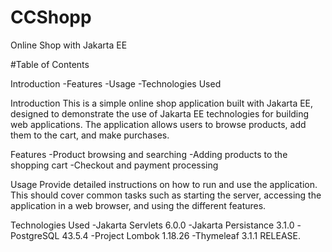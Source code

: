 # CCShopp

Online Shop with Jakarta EE

#Table of Contents

Introduction
-Features
-Usage
-Technologies Used

Introduction
This is a simple online shop application built with Jakarta EE, designed to demonstrate the use of Jakarta EE technologies for building web applications. The application allows users to browse products, add them to the cart, and make purchases.

Features
-Product browsing and searching
-Adding products to the shopping cart
-Checkout and payment processing

Usage
Provide detailed instructions on how to run and use the application. This should cover common tasks such as starting the server, accessing the application in a web browser, and using the different features.

Technologies Used
-Jakarta Servlets 6.0.0 
-Jakarta Persistance 3.1.0
-PostgreSQL 43.5.4
-Project Lombok 1.18.26
-Thymeleaf 3.1.1 RELEASE.
